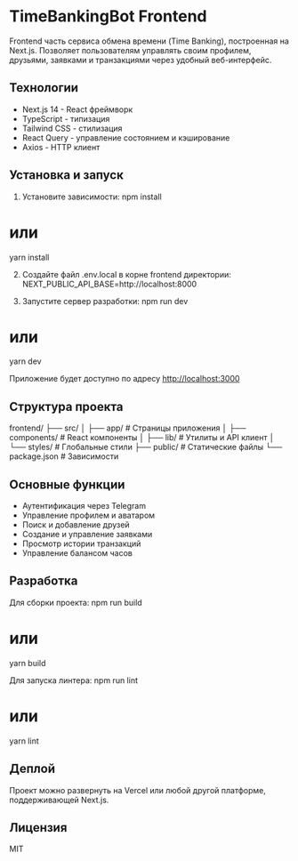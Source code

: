 # TimeBankingBot Frontend

Frontend часть сервиса обмена времени (Time Banking), построенная на Next.js. Позволяет пользователям управлять своим профилем, друзьями, заявками и транзакциями через удобный веб-интерфейс.

## Технологии

- Next.js 14 - React фреймворк
- TypeScript - типизация
- Tailwind CSS - стилизация
- React Query - управление состоянием и кэширование
- Axios - HTTP клиент

## Установка и запуск

1. Установите зависимости:
npm install
# или
yarn install

2. Создайте файл .env.local в корне frontend директории:
NEXT_PUBLIC_API_BASE=http://localhost:8000

3. Запустите сервер разработки:
npm run dev
# или
yarn dev

Приложение будет доступно по адресу [http://localhost:3000](http://localhost:3000)

## Структура проекта

frontend/
├── src/
│   ├── app/              # Страницы приложения
│   ├── components/       # React компоненты
│   ├── lib/             # Утилиты и API клиент
│   └── styles/          # Глобальные стили
├── public/              # Статические файлы
└── package.json         # Зависимости

## Основные функции

- Аутентификация через Telegram
- Управление профилем и аватаром
- Поиск и добавление друзей
- Создание и управление заявками
- Просмотр истории транзакций
- Управление балансом часов

## Разработка

Для сборки проекта:
npm run build
# или
yarn build

Для запуска линтера:
npm run lint
# или
yarn lint

## Деплой

Проект можно развернуть на Vercel или любой другой платформе, поддерживающей Next.js.

## Лицензия

MIT